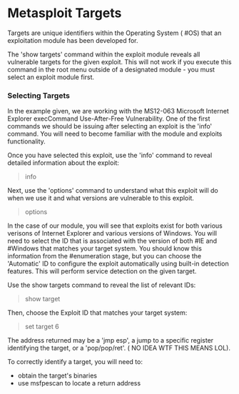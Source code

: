 # Metasploit Targets

Targets are unique identifiers within the Operating System ( #OS) that an exploitation module has been developed for. 

The 'show targets' command within the exploit module reveals all vulnerable targets for the given exploit. This will not work if you execute this command in the root menu outside of a designated module - you must select an exploit module first.

### Selecting Targets

In the example given, we are working with the MS12-063 Microsoft Internet Explorer execCommand Use-After-Free Vulnerability. One of the first commands we should be issuing after selecting an exploit is the 'info' command. You will need to become familiar with the module and exploits functionality.

Once you have selected this exploit, use the 'info' command to reveal detailed information about the exploit:

>info

Next, use the 'options' command to understand what this exploit will do when we use it and what versions are vulnerable to this exploit.

>options

In the case of our module, you will see that exploits exist for both various verisons of Internet Explorer and various versions of Windows. You will need to select the ID that is associated with the version of both #IE and #Windows that matches your target system. You should know this information from the #enumeration stage, but you can choose the 'Automatic' ID to configure the exploit automatically using built-in detection features. This will perform service detection on the given target.

Use the show targets command to reveal the list of relevant IDs:

>show target

Then, choose the Exploit ID that matches your target system:

>set target 6

The address returned may be a 'jmp esp', a jump to a specific register identifying the target, or a 'pop/pop/ret'.  ( NO IDEA WTF THIS MEANS LOL). 

To correctly identify a target, you will need to:

- obtain the target's binaries
- use msfpescan to locate a return address